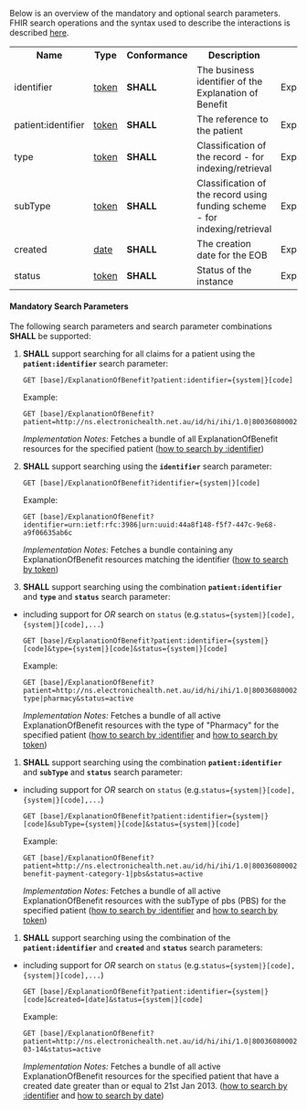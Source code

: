 Below is an overview of the mandatory and optional search parameters. FHIR search operations and the syntax used to describe the interactions is described <a href="http://hl7.org/fhir/R4/search.html">here</a>.

<table class="list" width="100%">
<tbody>
  <tr>
    <th>Name</th>
    <th>Type</th>
    <th>Conformance</th>
    <th>Description</th>
    <th>Path</th>
  </tr>
  <tr>
        <td>identifier</td>
        <td><a href="http://hl7.org/fhir/search.html#token">token</a></td>
        <td><b>SHALL</b></td>
        <td>The business identifier of the Explanation of Benefit</td>
        <td>ExplanationOfBenefit.identifier</td>
  </tr>
  <tr>
        <td>patient:identifier</td>
        <td><a href="https://build.fhir.org/search.html#token">token</a></td>
        <td><b>SHALL</b></td>
        <td>The reference to the patient</td>
        <td>ExplanationOfBenefit.patient.identifier</td>
  </tr>
  <tr>
        <td>type</td>
        <td><a href="http://hl7.org/fhir/search.html#token">token</a></td>
        <td><b>SHALL</b></td>
        <td>Classification of the record - for indexing/retrieval</td>
        <td>ExplanationOfBenefit.type</td>
  </tr>
  <tr>
        <td>subType</td>
        <td><a href="http://hl7.org/fhir/search.html#token">token</a></td>
        <td><b>SHALL</b></td>
        <td>Classification of the record using funding scheme - for indexing/retrieval</td>
        <td>ExplanationOfBenefit.subType</td>
  </tr>
  <tr>
        <td>created</td>
        <td><a href="http://hl7.org/fhir/search.html#date">date</a></td>
        <td><b>SHALL</b></td>
        <td>The creation date for the EOB</td>
        <td>ExplanationOfBenefit.created</td>
  </tr>
  <tr>
        <td>status</td>
        <td><a href="https://build.fhir.org/search.html#token">token</a></td>        
        <td><b>SHALL</b></td>
        <td>Status of the instance</td>
        <td>ExplanationOfBenefit.status</td>
  </tr>
 </tbody>
</table>


#### Mandatory Search Parameters

The following search parameters and search parameter combinations **SHALL** be supported:

1. **SHALL** support searching for all claims for a patient using the **`patient:identifier`** search parameter:

    `GET [base]/ExplanationOfBenefit?patient:identifier={system|}[code]`

    Example:
    ~~~
    GET [base]/ExplanationOfBenefit?patient=http://ns.electronichealth.net.au/id/hi/ihi/1.0|8003608000228437
    ~~~
    *Implementation Notes:* Fetches a bundle of all ExplanationOfBenefit resources for the specified patient ([how to search by :identifier](http://hl7.org/fhir/R4/search.html#reference))


1. **SHALL** support searching using the **`identifier`** search parameter:

     `GET [base]/ExplanationOfBenefit?identifier={system|}[code]`

    Example:
    ~~~
    GET [base]/ExplanationOfBenefit?identifier=urn:ietf:rfc:3986|urn:uuid:44a8f148-f5f7-447c-9e68-a9f06635ab6c
    ~~~
     *Implementation Notes:* Fetches a bundle containing any ExplanationOfBenefit resources matching the identifier ([how to search by token](http://hl7.org/fhir/search.html#token))


1. **SHALL** support searching using the combination **`patient:identifier`** and **`type`** and **`status`** search parameter:
- including support for *OR* search on `status` (e.g.`status={system|}[code],{system|}[code],...`)

    `GET [base]/ExplanationOfBenefit?patient:identifier={system|}[code]&type={system|}[code]&status={system|}[code]`

    Example:
    ~~~
    GET [base]/ExplanationOfBenefit?patient=http://ns.electronichealth.net.au/id/hi/ihi/1.0|8003608000228437&type=http://terminology.hl7.org/CodeSystem/claim-type|pharmacy&status=active
    ~~~
    *Implementation Notes:* Fetches a bundle of all active ExplanationOfBenefit resources with the type of "Pharmacy" for the specified patient ([how to search by :identifier](http://hl7.org/fhir/R4/search.html#reference) and [how to search by token](http://hl7.org/fhir/search.html#token))


1. **SHALL** support searching using the combination **`patient:identifier`** and **`subType`** and **`status`** search parameter:
- including support for *OR* search on `status` (e.g.`status={system|}[code],{system|}[code],...`)

    `GET [base]/ExplanationOfBenefit?patient:identifier={system|}[code]&subType={system|}[code]&status={system|}[code]`

    Example:
    ~~~
    GET [base]/ExplanationOfBenefit?patient=http://ns.electronichealth.net.au/id/hi/ihi/1.0|8003608000228437&subType=https://healthterminologies.gov.au/fhir/CodeSystem/australian-benefit-payment-category-1|pbs&status=active
    ~~~
    *Implementation Notes:* Fetches a bundle of all active ExplanationOfBenefit resources with the subType of pbs (PBS) for the specified patient ([how to search by :identifier](http://hl7.org/fhir/R4/search.html#reference) and [how to search by token](http://hl7.org/fhir/search.html#token))


1. **SHALL** support searching using the combination of the **`patient:identifier`** and **`created`** and **`status`** search parameters:
- including support for *OR* search on `status` (e.g.`status={system|}[code],{system|}[code],...`)

    `GET [base]/ExplanationOfBenefit?patient:identifier={system|}[code]&created=[date]&status={system|}[code]`

    Example:
    ~~~
    GET [base]/ExplanationOfBenefit?patient=http://ns.electronichealth.net.au/id/hi/ihi/1.0|8003608000228437&created=ge2013-03-14&status=active
    ~~~
    *Implementation Notes:* Fetches a bundle of all active ExplanationOfBenefit resources for the specified patient that have a created date greater than or equal to 21st Jan 2013. ([how to search by :identifier](http://hl7.org/fhir/R4/search.html#reference) and [how to search by date](http://hl7.org/fhir/R4/search.html#date))
    